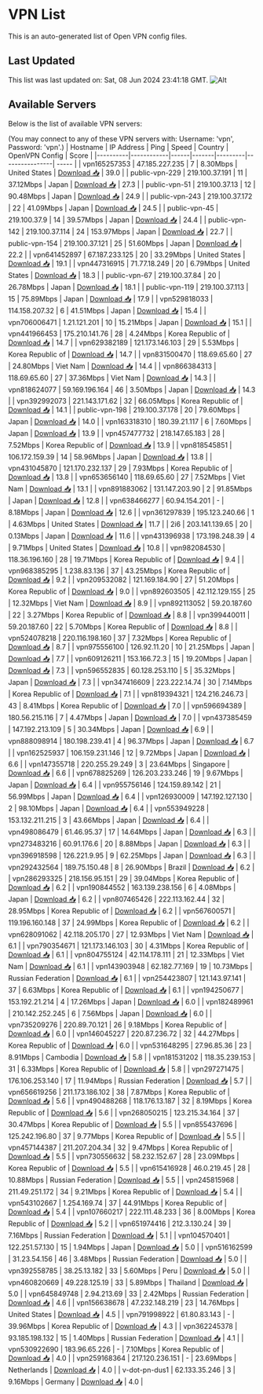 # VPN List

This is an auto-generated list of Open VPN config files.

## Last Updated

This list was last updated on: Sat, 08 Jun 2024 23:41:18 GMT.
![Alt](https://repobeats.axiom.co/api/embed/186b98318ef1479477931607c1ad7d823f12451f.svg "Repobeats analytics image")

## Available Servers

Below is the list of available VPN servers:

(You may connect to any of these VPN servers with: Username: 'vpn', Password: 'vpn'.)
| Hostname | IP Address | Ping | Speed | Country | OpenVPN Config | Score |
|----------|------------|------|-------|---------|----------------| ----- |
| vpn165257353 | 47.185.227.235 | 7 | 8.30Mbps | United States | [Download 📥](./configs/server_0_US.ovpn) | 39.0 |
| public-vpn-229 | 219.100.37.191 | 11 | 37.12Mbps | Japan | [Download 📥](./configs/server_1_JP.ovpn) | 27.3 |
| public-vpn-51 | 219.100.37.13 | 12 | 90.48Mbps | Japan | [Download 📥](./configs/server_2_JP.ovpn) | 24.9 |
| public-vpn-243 | 219.100.37.172 | 22 | 41.09Mbps | Japan | [Download 📥](./configs/server_3_JP.ovpn) | 24.5 |
| public-vpn-45 | 219.100.37.9 | 14 | 39.57Mbps | Japan | [Download 📥](./configs/server_4_JP.ovpn) | 24.4 |
| public-vpn-142 | 219.100.37.114 | 24 | 153.97Mbps | Japan | [Download 📥](./configs/server_5_JP.ovpn) | 22.7 |
| public-vpn-154 | 219.100.37.121 | 25 | 51.60Mbps | Japan | [Download 📥](./configs/server_6_JP.ovpn) | 22.2 |
| vpn641452897 | 67.187.233.125 | 20 | 33.29Mbps | United States | [Download 📥](./configs/server_7_US.ovpn) | 19.1 |
| vpn447316915 | 71.77.18.249 | 20 | 6.79Mbps | United States | [Download 📥](./configs/server_8_US.ovpn) | 18.3 |
| public-vpn-67 | 219.100.37.84 | 20 | 26.78Mbps | Japan | [Download 📥](./configs/server_9_JP.ovpn) | 18.1 |
| public-vpn-119 | 219.100.37.113 | 15 | 75.89Mbps | Japan | [Download 📥](./configs/server_10_JP.ovpn) | 17.9 |
| vpn529818033 | 114.158.207.32 | 6 | 41.51Mbps | Japan | [Download 📥](./configs/server_11_JP.ovpn) | 15.4 |
| vpn706006471 | 1.21.121.201 | 10 | 15.21Mbps | Japan | [Download 📥](./configs/server_12_JP.ovpn) | 15.1 |
| vpn441966453 | 175.210.141.76 | 28 | 4.24Mbps | Korea Republic of | [Download 📥](./configs/server_13_KR.ovpn) | 14.7 |
| vpn629382189 | 121.173.146.103 | 29 | 5.53Mbps | Korea Republic of | [Download 📥](./configs/server_14_KR.ovpn) | 14.7 |
| vpn831500470 | 118.69.65.60 | 27 | 24.80Mbps | Viet Nam | [Download 📥](./configs/server_15_VN.ovpn) | 14.4 |
| vpn866384313 | 118.69.65.60 | 27 | 37.36Mbps | Viet Nam | [Download 📥](./configs/server_16_VN.ovpn) | 14.3 |
| vpn818624077 | 59.169.196.164 | 46 | 3.50Mbps | Japan | [Download 📥](./configs/server_17_JP.ovpn) | 14.3 |
| vpn392992073 | 221.143.171.62 | 32 | 66.05Mbps | Korea Republic of | [Download 📥](./configs/server_18_KR.ovpn) | 14.1 |
| public-vpn-198 | 219.100.37.178 | 20 | 79.60Mbps | Japan | [Download 📥](./configs/server_19_JP.ovpn) | 14.0 |
| vpn163318310 | 180.39.21.117 | 6 | 7.60Mbps | Japan | [Download 📥](./configs/server_20_JP.ovpn) | 13.9 |
| vpn457477732 | 218.147.65.183 | 28 | 7.52Mbps | Korea Republic of | [Download 📥](./configs/server_21_KR.ovpn) | 13.9 |
| vpn818545851 | 106.172.159.39 | 14 | 58.96Mbps | Japan | [Download 📥](./configs/server_22_JP.ovpn) | 13.8 |
| vpn431045870 | 121.170.232.137 | 29 | 7.93Mbps | Korea Republic of | [Download 📥](./configs/server_23_KR.ovpn) | 13.8 |
| vpn653656140 | 118.69.65.60 | 27 | 7.52Mbps | Viet Nam | [Download 📥](./configs/server_24_VN.ovpn) | 13.1 |
| vpn891883062 | 131.147.203.90 | 2 | 91.85Mbps | Japan | [Download 📥](./configs/server_25_JP.ovpn) | 12.8 |
| vpn638466277 | 60.94.154.201 | - | 8.18Mbps | Japan | [Download 📥](./configs/server_26_JP.ovpn) | 12.6 |
| vpn361297839 | 195.123.240.66 | 1 | 4.63Mbps | United States | [Download 📥](./configs/server_27_US.ovpn) | 11.7 |
| 2i6 | 203.141.139.65 | 20 | 0.13Mbps | Japan | [Download 📥](./configs/server_28_JP.ovpn) | 11.6 |
| vpn431396938 | 173.198.248.39 | 4 | 9.71Mbps | United States | [Download 📥](./configs/server_29_US.ovpn) | 10.8 |
| vpn982084530 | 118.36.196.160 | 28 | 19.71Mbps | Korea Republic of | [Download 📥](./configs/server_30_KR.ovpn) | 9.4 |
| vpn968385295 | 1.238.83.136 | 37 | 43.25Mbps | Korea Republic of | [Download 📥](./configs/server_31_KR.ovpn) | 9.2 |
| vpn209532082 | 121.169.184.90 | 27 | 51.20Mbps | Korea Republic of | [Download 📥](./configs/server_32_KR.ovpn) | 9.0 |
| vpn892603505 | 42.112.129.155 | 25 | 12.32Mbps | Viet Nam | [Download 📥](./configs/server_33_VN.ovpn) | 8.9 |
| vpn892113052 | 59.20.187.60 | 22 | 3.27Mbps | Korea Republic of | [Download 📥](./configs/server_34_KR.ovpn) | 8.8 |
| vpn399440011 | 59.20.187.60 | 22 | 5.70Mbps | Korea Republic of | [Download 📥](./configs/server_35_KR.ovpn) | 8.8 |
| vpn524078218 | 220.116.198.160 | 37 | 7.32Mbps | Korea Republic of | [Download 📥](./configs/server_36_KR.ovpn) | 8.7 |
| vpn975556100 | 126.92.11.20 | 10 | 21.25Mbps | Japan | [Download 📥](./configs/server_37_JP.ovpn) | 7.7 |
| vpn609126211 | 153.166.72.3 | 15 | 19.20Mbps | Japan | [Download 📥](./configs/server_38_JP.ovpn) | 7.3 |
| vpn596552835 | 60.128.253.110 | 5 | 35.32Mbps | Japan | [Download 📥](./configs/server_39_JP.ovpn) | 7.3 |
| vpn347416609 | 223.222.14.74 | 30 | 7.14Mbps | Korea Republic of | [Download 📥](./configs/server_40_KR.ovpn) | 7.1 |
| vpn819394321 | 124.216.246.73 | 43 | 8.41Mbps | Korea Republic of | [Download 📥](./configs/server_41_KR.ovpn) | 7.0 |
| vpn596694389 | 180.56.215.116 | 7 | 4.47Mbps | Japan | [Download 📥](./configs/server_42_JP.ovpn) | 7.0 |
| vpn437385459 | 147.192.213.109 | 5 | 30.34Mbps | Japan | [Download 📥](./configs/server_43_JP.ovpn) | 6.9 |
| vpn888098914 | 180.198.239.41 | 4 | 96.37Mbps | Japan | [Download 📥](./configs/server_44_JP.ovpn) | 6.7 |
| vpn162525937 | 106.159.231.146 | 12 | 9.72Mbps | Japan | [Download 📥](./configs/server_45_JP.ovpn) | 6.6 |
| vpn147355718 | 220.255.29.249 | 3 | 23.64Mbps | Singapore | [Download 📥](./configs/server_46_SG.ovpn) | 6.6 |
| vpn678825269 | 126.203.233.246 | 19 | 9.67Mbps | Japan | [Download 📥](./configs/server_47_JP.ovpn) | 6.4 |
| vpn955756146 | 124.159.89.142 | 21 | 56.99Mbps | Japan | [Download 📥](./configs/server_48_JP.ovpn) | 6.4 |
| vpn126930009 | 147.192.127.130 | 2 | 98.10Mbps | Japan | [Download 📥](./configs/server_49_JP.ovpn) | 6.4 |
| vpn553949228 | 153.132.211.215 | 3 | 43.66Mbps | Japan | [Download 📥](./configs/server_50_JP.ovpn) | 6.4 |
| vpn498086479 | 61.46.95.37 | 17 | 14.64Mbps | Japan | [Download 📥](./configs/server_51_JP.ovpn) | 6.3 |
| vpn273483216 | 60.91.176.6 | 20 | 8.88Mbps | Japan | [Download 📥](./configs/server_52_JP.ovpn) | 6.3 |
| vpn396918598 | 126.221.9.95 | 9 | 62.25Mbps | Japan | [Download 📥](./configs/server_53_JP.ovpn) | 6.3 |
| vpn292432564 | 189.75.150.48 | 8 | 26.90Mbps | Brazil | [Download 📥](./configs/server_54_BR.ovpn) | 6.2 |
| vpn286293325 | 218.156.95.151 | 29 | 39.04Mbps | Korea Republic of | [Download 📥](./configs/server_55_KR.ovpn) | 6.2 |
| vpn190844552 | 163.139.238.156 | 6 | 4.08Mbps | Japan | [Download 📥](./configs/server_56_JP.ovpn) | 6.2 |
| vpn807465426 | 222.113.162.44 | 32 | 28.95Mbps | Korea Republic of | [Download 📥](./configs/server_57_KR.ovpn) | 6.2 |
| vpn567600571 | 119.196.160.148 | 37 | 24.99Mbps | Korea Republic of | [Download 📥](./configs/server_58_KR.ovpn) | 6.2 |
| vpn628091062 | 42.118.205.170 | 27 | 12.93Mbps | Viet Nam | [Download 📥](./configs/server_59_VN.ovpn) | 6.1 |
| vpn790354671 | 121.173.146.103 | 30 | 4.31Mbps | Korea Republic of | [Download 📥](./configs/server_60_KR.ovpn) | 6.1 |
| vpn804755124 | 42.114.178.111 | 21 | 12.33Mbps | Viet Nam | [Download 📥](./configs/server_61_VN.ovpn) | 6.1 |
| vpn143903948 | 62.182.77.169 | 19 | 10.73Mbps | Russian Federation | [Download 📥](./configs/server_62_RU.ovpn) | 6.1 |
| vpn254423807 | 121.143.97.141 | 37 | 6.63Mbps | Korea Republic of | [Download 📥](./configs/server_63_KR.ovpn) | 6.1 |
| vpn194250677 | 153.192.21.214 | 4 | 17.26Mbps | Japan | [Download 📥](./configs/server_64_JP.ovpn) | 6.0 |
| vpn182489961 | 210.142.252.245 | 6 | 7.56Mbps | Japan | [Download 📥](./configs/server_65_JP.ovpn) | 6.0 |
| vpn735209276 | 220.89.70.121 | 26 | 9.18Mbps | Korea Republic of | [Download 📥](./configs/server_66_KR.ovpn) | 6.0 |
| vpn146045227 | 220.87.236.72 | 32 | 44.27Mbps | Korea Republic of | [Download 📥](./configs/server_67_KR.ovpn) | 6.0 |
| vpn531648295 | 27.96.85.36 | 23 | 8.91Mbps | Cambodia | [Download 📥](./configs/server_68_KH.ovpn) | 5.8 |
| vpn181531202 | 118.35.239.153 | 31 | 6.33Mbps | Korea Republic of | [Download 📥](./configs/server_69_KR.ovpn) | 5.8 |
| vpn297271475 | 176.106.253.140 | 17 | 11.94Mbps | Russian Federation | [Download 📥](./configs/server_70_RU.ovpn) | 5.7 |
| vpn656619256 | 211.173.186.102 | 38 | 7.87Mbps | Korea Republic of | [Download 📥](./configs/server_71_KR.ovpn) | 5.6 |
| vpn490488268 | 118.176.13.187 | 32 | 8.19Mbps | Korea Republic of | [Download 📥](./configs/server_72_KR.ovpn) | 5.6 |
| vpn268050215 | 123.215.34.164 | 37 | 30.47Mbps | Korea Republic of | [Download 📥](./configs/server_73_KR.ovpn) | 5.5 |
| vpn855437696 | 125.242.196.80 | 37 | 9.77Mbps | Korea Republic of | [Download 📥](./configs/server_74_KR.ovpn) | 5.5 |
| vpn457144387 | 211.207.204.34 | 32 | 9.47Mbps | Korea Republic of | [Download 📥](./configs/server_75_KR.ovpn) | 5.5 |
| vpn730556632 | 58.232.152.67 | 28 | 23.09Mbps | Korea Republic of | [Download 📥](./configs/server_76_KR.ovpn) | 5.5 |
| vpn615416928 | 46.0.219.45 | 28 | 10.88Mbps | Russian Federation | [Download 📥](./configs/server_77_RU.ovpn) | 5.5 |
| vpn245815968 | 211.49.251.172 | 34 | 9.21Mbps | Korea Republic of | [Download 📥](./configs/server_78_KR.ovpn) | 5.4 |
| vpn543102667 | 1.254.169.74 | 37 | 44.91Mbps | Korea Republic of | [Download 📥](./configs/server_79_KR.ovpn) | 5.4 |
| vpn107660217 | 222.111.48.233 | 36 | 8.00Mbps | Korea Republic of | [Download 📥](./configs/server_80_KR.ovpn) | 5.2 |
| vpn651974416 | 212.3.130.24 | 39 | 7.16Mbps | Russian Federation | [Download 📥](./configs/server_81_RU.ovpn) | 5.1 |
| vpn104570401 | 122.251.57.130 | 15 | 1.94Mbps | Japan | [Download 📥](./configs/server_82_JP.ovpn) | 5.0 |
| vpn516162599 | 31.23.54.156 | 46 | 3.48Mbps | Russian Federation | [Download 📥](./configs/server_83_RU.ovpn) | 5.0 |
| vpn392558785 | 38.25.13.182 | 33 | 5.60Mbps | Peru | [Download 📥](./configs/server_84_PE.ovpn) | 5.0 |
| vpn460820669 | 49.228.125.19 | 33 | 5.89Mbps | Thailand | [Download 📥](./configs/server_85_TH.ovpn) | 5.0 |
| vpn645849748 | 2.94.213.69 | 33 | 2.42Mbps | Russian Federation | [Download 📥](./configs/server_86_RU.ovpn) | 4.6 |
| vpn156638678 | 47.232.148.219 | 23 | 14.76Mbps | United States | [Download 📥](./configs/server_87_US.ovpn) | 4.5 |
| vpn791998922 | 61.80.83.143 | - | 39.96Mbps | Korea Republic of | [Download 📥](./configs/server_88_KR.ovpn) | 4.3 |
| vpn362245378 | 93.185.198.132 | 15 | 1.40Mbps | Russian Federation | [Download 📥](./configs/server_89_RU.ovpn) | 4.1 |
| vpn530922690 | 183.96.65.226 | - | 7.10Mbps | Korea Republic of | [Download 📥](./configs/server_90_KR.ovpn) | 4.0 |
| vpn259168364 | 217.120.236.151 | - | 23.69Mbps | Netherlands | [Download 📥](./configs/server_91_NL.ovpn) | 4.0 |
| v-dot-pn-dus1 | 62.133.35.246 | 3 | 9.16Mbps | Germany | [Download 📥](./configs/server_92_DE.ovpn) | 4.0 |
